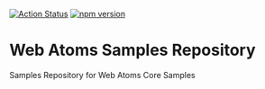 [![Action Status](https://github.com/neurospeech/web-atoms-samples/workflows/Build/badge.svg)](https://github.com/neurospeech/web-atoms-samples/actions) [![npm version](https://badge.fury.io/js/web-atoms-samples.svg)](https://badge.fury.io/js/web-atoms-samples)
# Web Atoms Samples Repository
Samples Repository for Web Atoms Core Samples
